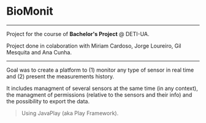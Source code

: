 # BioMonit

***

Project for the course of **Bachelor's Project** @ DETI-UA.

Project done in colaboration with Miriam Cardoso, Jorge Loureiro, Gil Mesquita and Ana Cunha.

***

Goal was to create a platform to (1) monitor any type of sensor in real time and (2) present the measurements history. 

It includes managment of several sensors at the same time (in any context), the managment of permissions (relative to the sensors and their info) and the possibility to export the data.

> Using JavaPlay (aka Play Framework).